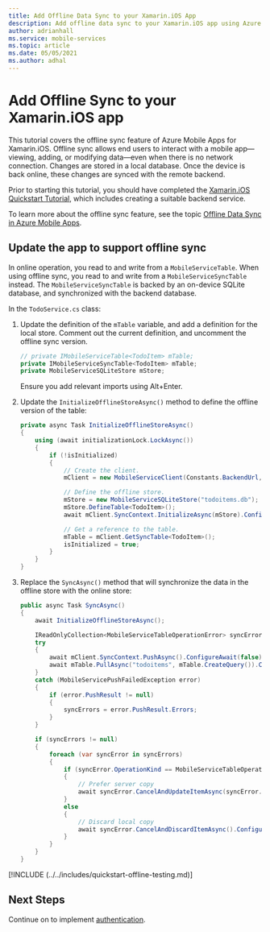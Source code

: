 ```yaml
---
title: Add Offline Data Sync to your Xamarin.iOS App
description: Add offline data sync to your Xamarin.iOS app using Azure Mobile Apps with our tutorial.
author: adrianhall
ms.service: mobile-services
ms.topic: article
ms.date: 05/05/2021
ms.author: adhal
---
```


# Add Offline Sync to your Xamarin.iOS app

This tutorial covers the offline sync feature of Azure Mobile Apps for Xamarin.iOS. Offline sync allows end users to interact with a mobile app&mdash;viewing, adding, or modifying data&mdash;even when there is no network connection. Changes are stored in a local database. Once the device is back online, these changes are synced with the remote backend.

Prior to starting this tutorial, you should have completed the [Xamarin.iOS Quickstart Tutorial](./index.md), which includes creating a suitable backend service.

To learn more about the offline sync feature, see the topic [Offline Data Sync in Azure Mobile Apps](../../howto/datasync.md).

## Update the app to support offline sync

In online operation, you read to and write from a `MobileServiceTable`.  When using offline sync, you read to and write from a `MobileServiceSyncTable` instead.  The `MobileServiceSyncTable` is backed by an on-device SQLite database, and synchronized with the backend database.

In the `TodoService.cs` class:

1. Update the definition of the `mTable` variable, and add a definition for the local store.  Comment out the current definition, and uncomment the offline sync version.

    ``` csharp linenums="20"
    // private IMobileServiceTable<TodoItem> mTable;
    private IMobileServiceSyncTable<TodoItem> mTable;
    private MobileServiceSQLiteStore mStore;
    ```

   Ensure you add relevant imports using Alt+Enter.

2. Update the `InitializeOfflineStoreAsync()` method to define the offline version of the table:

    ``` csharp
    private async Task InitializeOfflineStoreAsync()
    {
        using (await initializationLock.LockAsync())
        {
            if (!isInitialized)
            {
                // Create the client.
                mClient = new MobileServiceClient(Constants.BackendUrl, new LoggingHandler());

                // Define the offline store.
                mStore = new MobileServiceSQLiteStore("todoitems.db");
                mStore.DefineTable<TodoItem>();
                await mClient.SyncContext.InitializeAsync(mStore).ConfigureAwait(false);

                // Get a reference to the table.
                mTable = mClient.GetSyncTable<TodoItem>();
                isInitialized = true;
            }
        }
    }
    ```

3. Replace the `SyncAsync()` method that will synchronize the data in the offline store with the online store:

    ``` csharp
    public async Task SyncAsync()
    {
        await InitializeOfflineStoreAsync();

        IReadOnlyCollection<MobileServiceTableOperationError> syncErrors = null;
        try
        {
            await mClient.SyncContext.PushAsync().ConfigureAwait(false);
            await mTable.PullAsync("todoitems", mTable.CreateQuery()).ConfigureAwait(false);
        }
        catch (MobileServicePushFailedException error)
        {
            if (error.PushResult != null)
            {
                syncErrors = error.PushResult.Errors;
            }
        }

        if (syncErrors != null)
        {
            foreach (var syncError in syncErrors)
            {
                if (syncError.OperationKind == MobileServiceTableOperationKind.Update && syncError.Result != null)
                {
                    // Prefer server copy
                    await syncError.CancelAndUpdateItemAsync(syncError.Result).ConfigureAwait(false);
                }
                else
                {
                    // Discard local copy
                    await syncError.CancelAndDiscardItemAsync().ConfigureAwait(false);
                }
            }
        }
    }
    ```



[!INCLUDE (../../includes/quickstart-offline-testing.md)]

## Next Steps

Continue on to implement [authentication](./auth.md).
